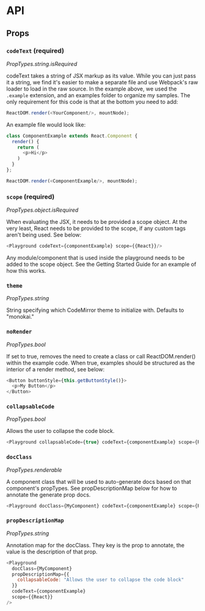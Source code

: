 # API

## Props

### `codeText` (required)
*PropTypes.string.isRequired*

codeText takes a string of JSX markup as its value. While you can just pass it a string, we find it's easier to make a separate file and use Webpack's raw loader to load in the raw source. In the example above, we used the `.example` extension, and an examples folder to organize my samples. The only requirement for this code is that at the bottom you need to add:

```js
ReactDOM.render(<YourComponent/>, mountNode);
```

An example file would look like:

```js
class ComponentExample extends React.Component {
  render() {
    return (
      <p>Hi</p>
    )
  }
};

ReactDOM.render(<ComponentExample/>, mountNode);
```

### `scope` (required)
*PropTypes.object.isRequired*

When evaluating the JSX, it needs to be provided a scope object. At the very least, React needs to be provided to the scope, if any custom tags aren't being used. See below:

```js
<Playground codeText={componentExample} scope={{React}}/>
```

Any module/component that is used inside the playground needs to be added to the scope object. See the Getting Started Guide for an example of how this works.

### `theme`
*PropTypes.string*

String specifying which CodeMirror theme to initialize with. Defaults to "monokai."

### `noRender`
*PropTypes.bool*

If set to true, removes the need to create a class or call ReactDOM.render() within the example code. When true, examples should be structured as the interior of a render method, see below:

```js
<Button buttonStyle={this.getButtonStyle()}>
  <p>My Button</p>
</Button>
```

### `collapsableCode`
*PropTypes.bool*

Allows the user to collapse the code block.

```js
<Playground collapsableCode={true} codeText={componentExample} scope={React}/>
```

### `docClass`
*PropTypes.renderable*

A component class that will be used to auto-generate docs based on that component's propTypes. See propDescriptionMap below for how to annotate the generate prop docs.

```js
<Playground docClass={MyComponent} codeText={componentExample} scope={React}/>
```

### `propDescriptionMap`
*PropTypes.string*

Annotation map for the docClass. They key is the prop to annotate, the value is the description of that prop.

```js
<Playground
  docClass={MyComponent}
  propDescriptionMap={{
    collapsableCode: "Allows the user to collapse the code block"
  }}
  codeText={componentExample}
  scope={{React}}
/>
```
